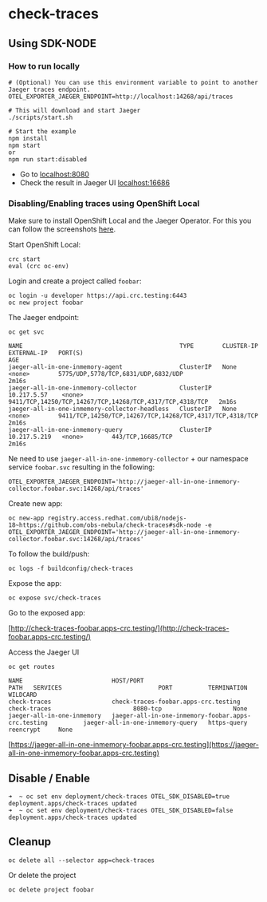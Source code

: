 # check-traces

## Using SDK-NODE

### How to run locally

```console
# (Optional) You can use this environment variable to point to another Jaeger traces endpoint.
OTEL_EXPORTER_JAEGER_ENDPOINT=http://localhost:14268/api/traces

# This will download and start Jaeger
./scripts/start.sh

# Start the example
npm install
npm start
or
npm run start:disabled
```

* Go to [localhost:8080](http://localhost:8080)
* Check the result in Jaeger UI [localhost:16686](http://localhost:16686)


### Disabling/Enabling traces using OpenShift Local

Make sure to install OpenShift Local and the Jaeger Operator. For this you can follow the 
screenshots [here](https://github.com/nodeshift-starters/nodejs-configmap/blob/main/OTEL.md#install-the-openshift-distributed-tracing-platform-operator). 


Start OpenShift Local:
```console
crc start
eval (crc oc-env)
```

Login and create a project called `foobar`:
```console
oc login -u developer https://api.crc.testing:6443
oc new project foobar
```

The Jaeger endpoint:

```console
oc get svc
```

```
NAME                                            TYPE        CLUSTER-IP     EXTERNAL-IP   PORT(S)                                                    AGE
jaeger-all-in-one-inmemory-agent                ClusterIP   None           <none>        5775/UDP,5778/TCP,6831/UDP,6832/UDP                        2m16s
jaeger-all-in-one-inmemory-collector            ClusterIP   10.217.5.57    <none>        9411/TCP,14250/TCP,14267/TCP,14268/TCP,4317/TCP,4318/TCP   2m16s
jaeger-all-in-one-inmemory-collector-headless   ClusterIP   None           <none>        9411/TCP,14250/TCP,14267/TCP,14268/TCP,4317/TCP,4318/TCP   2m16s
jaeger-all-in-one-inmemory-query                ClusterIP   10.217.5.219   <none>        443/TCP,16685/TCP                                          2m16s
```

Ne need to use `jaeger-all-in-one-inmemory-collector` + our namespace service `foobar.svc` resulting in the following:

```console
OTEL_EXPORTER_JAEGER_ENDPOINT='http://jaeger-all-in-one-inmemory-collector.foobar.svc:14268/api/traces'
```

Create new app:
```console
oc new-app registry.access.redhat.com/ubi8/nodejs-18~https://github.com/obs-nebula/check-traces#sdk-node -e OTEL_EXPORTER_JAEGER_ENDPOINT='http://jaeger-all-in-one-inmemory-collector.foobar.svc:14268/api/traces'
```

To follow the build/push:
```console
oc logs -f buildconfig/check-traces
```

Expose the app:
```console
oc expose svc/check-traces
```

Go to the exposed app:

[http://check-traces-foobar.apps-crc.testing/](http://check-traces-foobar.apps-crc.testing/)


Access the Jaeger UI

```console
oc get routes
```

```
NAME                         HOST/PORT                                            PATH   SERVICES                           PORT          TERMINATION   WILDCARD
check-traces                 check-traces-foobar.apps-crc.testing                        check-traces                       8080-tcp                    None
jaeger-all-in-one-inmemory   jaeger-all-in-one-inmemory-foobar.apps-crc.testing          jaeger-all-in-one-inmemory-query   https-query   reencrypt     None
```

[https://jaeger-all-in-one-inmemory-foobar.apps-crc.testing](https://jaeger-all-in-one-inmemory-foobar.apps-crc.testing)

## Disable / Enable

```console
➜  ~ oc set env deployment/check-traces OTEL_SDK_DISABLED=true
deployment.apps/check-traces updated
➜  ~ oc set env deployment/check-traces OTEL_SDK_DISABLED=false
deployment.apps/check-traces updated
```

## Cleanup

```console
oc delete all --selector app=check-traces
```

Or delete the project

```console
oc delete project foobar
```
